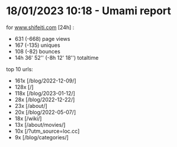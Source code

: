 # 18/01/2023 10:18 - Umami report
for www.shifeiti.com [24h] :

 - 631 (-668) page views
 - 167 (-135) uniques
 - 108 (-82) bounces
 - 14h 36' 52'' (-8h 12' 18'') totaltime


top 10 urls:
 - 161x [/blog/2022-12-09/]
 - 128x [/]
 - 118x [/blog/2023-01-12/]
 - 28x [/blog/2022-12-22/]
 - 23x [/about/]
 - 20x [/blog/2022-05-07/]
 - 18x [/wiki/]
 - 13x [/about/movies/]
 - 10x [/?utm_source=loc.cc]
 - 9x [/blog/categories/]


